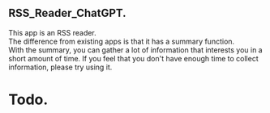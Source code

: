 ## RSS_Reader_ChatGPT. 

This app is an RSS reader.  
The difference from existing apps is that it has a summary function.  
With the summary, you can gather a lot of information that interests you in a short amount of time. If you feel that you don't have enough time to collect information, please try using it.

# Todo. 
